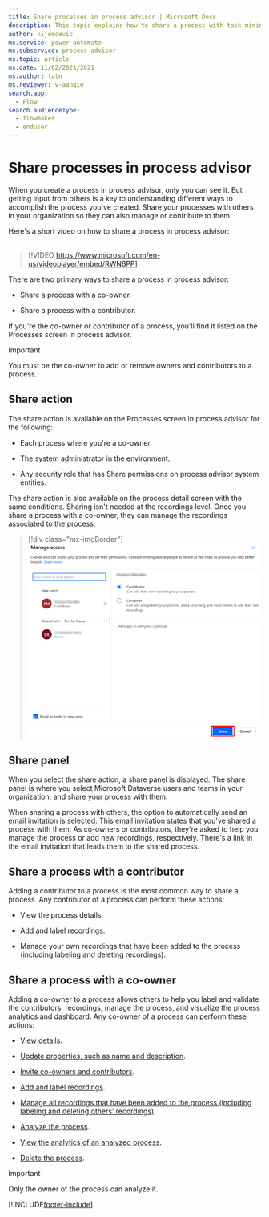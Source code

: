 ```yaml
---
title: Share processes in process advisor | Microsoft Docs
description: This topic explains how to share a process with task mining the in the process advisor feature in Power Automate.
author: nijemcevic 
ms.service: power-automate
ms.subservice: process-advisor
ms.topic: article
ms.date: 11/02/2021/2021
ms.author: tatn
ms.reviewer: v-aangie
search.app: 
  - Flow
search.audienceType: 
  - flowmaker
  - enduser
---
```


# Share processes in process advisor

When you create a process in process advisor, only you can see it. But getting input from others is a key to understanding different ways to accomplish the process you've created. Share your processes with others in your organization so they can also manage or contribute to them.

Here's a short video on how to share a process in process advisor:<br>
</br>
> [!VIDEO https://www.microsoft.com/en-us/videoplayer/embed/RWN6PP]

There are two primary ways to share a process in process advisor:

- Share a process with a co-owner.

- Share a process with a contributor.

If you're the co-owner or contributor of a process, you'll find it listed on the Processes screen in process advisor.
</br>
> [!IMPORTANT]
> You must be the co-owner to add or remove owners and contributors to a process.

## Share action

The share action is available on the Processes screen in process advisor for the following:

- Each process where you're a co-owner.

- The system administrator in the environment.

- Any security role that has Share permissions on process advisor system entities.

The share action is also available on the process detail screen with the same conditions. Sharing isn't needed at the recordings level. Once you share a process with a co-owner, they can manage the recordings associated to the process.

> [!div class="mx-imgBorder"]
> ![!Manage access.](media/manage-access.png "Manage access")

## Share panel

When you select the share action, a share panel is displayed. The share panel is where you select Microsoft Dataverse users and teams in your organization, and share your process with them.

When sharing a process with others, the option to automatically send an email invitation is selected. This email invitation states that you've shared a process with them. As co-owners or contributors, they're asked to help you manage the process or add new recordings, respectively. There's a link in the email invitation that leads them to the shared process.

## Share a process with a contributor

Adding a contributor to a process is the most common way to share a process. Any contributor of a process can perform these actions:

- View the process details.

- Add and label recordings.

- Manage your own recordings that have been added to the process (including labeling and deleting recordings).

## Share a process with a co-owner

Adding a co-owner to a process allows others to help you label and validate the contributors' recordings, manage the process, and visualize the process analytics and dashboard. Any co-owner of a process can perform these actions:

- [View  details](process-advisor-analyze.md).

- [Update properties, such as name and description](process-advisor-processes.md#manage-activity-names).

- [Invite co-owners and contributors](process-advisor-share.md#share-action).

- [Add and label recordings](process-advisor-processes.md).

- [Manage all recordings that have been added to the process (including labeling and deleting others’ recordings)](process-advisor-processes.md).

- [Analyze the process](process-advisor-analyze.md).

- [View the analytics of an analyzed process](process-advisor-analyze.md).

- [Delete the process](process-advisor-security.md).

>[!IMPORTANT]
>Only the owner of the process can analyze it.

[!INCLUDE[footer-include](includes/footer-banner.md)]
